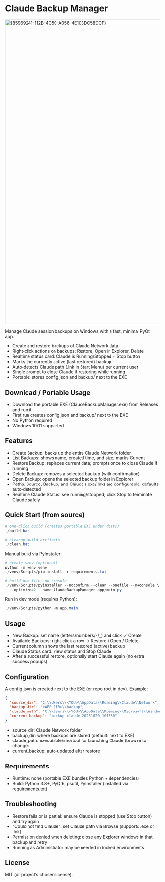 # Claude Backup Manager
<img width="1799" height="992" alt="{85969241-112B-4C50-A056-4E108DC58DCF}" src="https://github.com/user-attachments/assets/67f2efba-63d0-48ac-be02-3feb18720d2d" />

Manage Claude session backups on Windows with a fast, minimal PyQt app.

- Create and restore backups of Claude Network data
- Right‑click actions on backups: Restore, Open in Explorer, Delete
- Realtime status card: Claude is Running/Stopped + Stop button
- Marks the currently active (last restored) backup
- Auto‑detects Claude path (.lnk in Start Menu) per current user
- Single prompt to close Claude if restoring while running
- Portable: stores config.json and backup/ next to the EXE

## Download / Portable Usage

- Download the portable EXE (ClaudeBackupManager.exe) from Releases and run it
- First run creates config.json and backup/ next to the EXE
- No Python required
- Windows 10/11 supported

## Features

- Create Backup: backs up the entire Claude Network folder
- List Backups: shows name, created time, and size; marks Current
- Restore Backup: replaces current data; prompts once to close Claude if running
- Delete Backup: removes a selected backup (with confirmation)
- Open Backup: opens the selected backup folder in Explorer
- Paths: Source, Backup, and Claude (.exe/.lnk) are configurable; defaults auto‑detected
- Realtime Claude Status: see running/stopped; click Stop to terminate Claude safely

## Quick Start (from source)

```powershell path=null start=null
# one‑click build (creates portable EXE under dist/)
./build.bat

# cleanup build artifacts
./clean.bat
```

Manual build via PyInstaller:

```powershell path=null start=null
# create venv (optional)
python -m venv venv
./venv/Scripts/pip install -r requirements.txt

# build one-file, no console
./venv/Scripts/pyinstaller --noconfirm --clean --onefile --noconsole \
  --optimize=2 --name ClaudeBackupManager app/main.py
```

Run in dev mode (requires Python):

```powershell path=null start=null
./venv/Scripts/python -m app.main
```

## Usage

- New Backup: set name (letters/numbers/-/_) and click ✓ Create
- Available Backups: right‑click a row → Restore / Open / Delete
- Current column shows the last restored (active) backup
- Claude Status card: view status and Stop Claude
- After a successful restore, optionally start Claude again (no extra success popups)

## Configuration

A config.json is created next to the EXE (or repo root in dev). Example:

```json path=null start=null
{
  "source_dir": "C:\\Users\\<YOU>\\AppData\\Roaming\\Claude\\Network",
  "backup_dir": "<APP_DIR>\\backup",
  "claude_path": "C:\\Users\\<YOU>\\AppData\\Roaming\\Microsoft\\Windows\\Start Menu\\Programs\\Anthropic\\Claude.lnk",
  "current_backup": "backup-claude-20251020_101530"
}
```

- source_dir: Claude Network folder
- backup_dir: where backups are stored (default: next to EXE)
- claude_path: executable/shortcut for launching Claude (browse to change)
- current_backup: auto‑updated after restore

## Requirements

- Runtime: none (portable EXE bundles Python + dependencies)
- Build: Python 3.8+, PyQt6, psutil, PyInstaller (installed via requirements.txt)

## Troubleshooting

- Restore fails or is partial: ensure Claude is stopped (use Stop button) and try again
- "Could not find Claude": set Claude path via Browse (supports .exe or .lnk)
- Permission denied when deleting: close any Explorer windows in that backup and retry
- Running as Administrator may be needed in locked environments

## License


MIT (or project’s chosen license).
